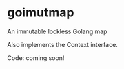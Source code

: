 # goimutmap
An immutable lockless Golang map

Also implements the Context interface. 

Code: coming soon!
